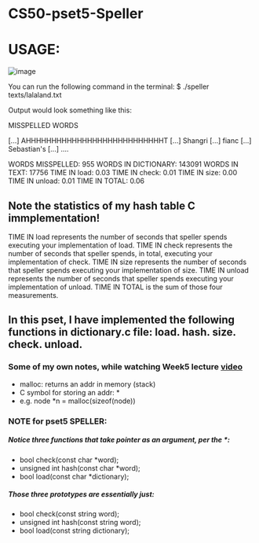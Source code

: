 # CS50-pset5-Speller

# USAGE:
![image](https://user-images.githubusercontent.com/58123635/121843733-d41e5480-ccb0-11eb-9bbc-982d2c7e336f.png)

You can run the following command in the terminal:
$ ./speller texts/lalaland.txt

Output would look something like this:

MISSPELLED WORDS

[...]
AHHHHHHHHHHHHHHHHHHHHHHHHHHHT
[...]
Shangri
[...]
fianc
[...]
Sebastian's
[...]
....

WORDS MISSPELLED:     955
WORDS IN DICTIONARY:  143091
WORDS IN TEXT:        17756
TIME IN load:         0.03
TIME IN check:        0.01
TIME IN size:         0.00
TIME IN unload:       0.01
TIME IN TOTAL:        0.06

## Note the statistics of my hash table C immplementation!

TIME IN load represents the number of seconds that speller spends executing your implementation of load. TIME IN check represents the number of seconds that speller spends, in total, executing your implementation of check. TIME IN size represents the number of seconds that speller spends executing your implementation of size. TIME IN unload represents the number of seconds that speller spends executing your implementation of unload. TIME IN TOTAL is the sum of those four measurements.

## In this pset, I have implemented the following functions in dictionary.c file: load. hash. size. check. unload.

### Some of my own notes, while watching Week5 lecture [video](https://cs50.harvard.edu/x/2021/weeks/5/)

- malloc: returns an addr in memory (stack)
- C symbol for storing an addr: *
- e.g. node *n = malloc(sizeof(node))
### NOTE for pset5 SPELLER:

##### Notice three functions that take pointer as an argument, per the *:
-	bool check(const char *word);
-	unsigned int hash(const char *word);
-	bool load(const char *dictionary);
  
##### Those three prototypes are essentially just:
-	bool check(const string word);
-	unsigned int hash(const string word);
-	bool load(const string dictionary);
